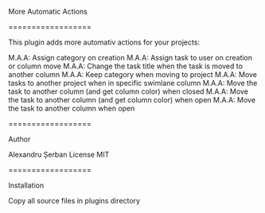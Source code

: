 More Automatic Actions
 
==================

 This plugin adds more automativ actions for your projects:
  
 M.A.A: Assign category on creation
 M.A.A: Assign task to user on creation or column move
 M.A.A: Change the task title when the task is moved to another column
 M.A.A: Keep category when moving to project
 M.A.A: Move tasks to another project when in specific swimlane column
 M.A.A: Move the task to another column (and get column color) when closed
 M.A.A: Move the task to another column (and get column color) when open
 M.A.A: Move the task to another column when open

==================

 Author

 Alexandru Șerban
 License MIT

==================

 Installation

 Copy all source files in plugins directory